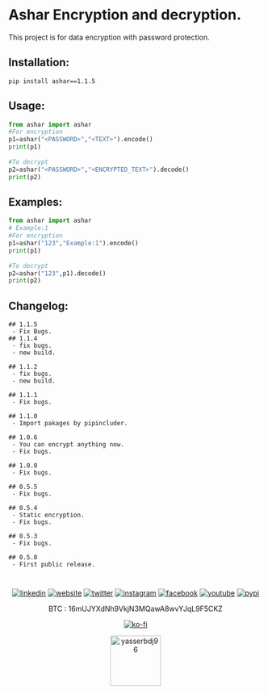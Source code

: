 
<h1>Ashar Encryption and decryption.</h1>

<p>This project is for data encryption with password protection.</p>

<h2>Installation:</h2>

```
pip install ashar==1.1.5
```

<h2>Usage:</h2>

```python
from ashar import ashar
#For encryption
p1=ashar("<PASSWORD>","<TEXT>").encode()
print(p1)
    
#To decrypt
p2=ashar("<PASSWORD>","<ENCRYPTED_TEXT>").decode()
print(p2)

```

<h2>Examples:</h2>

```python
from ashar import ashar
# Example:1
#For encryption
p1=ashar("123","Example:1").encode()
print(p1)
    
#To decrypt
p2=ashar("123",p1).decode()
print(p2)

```

<h2>Changelog:</h2>

```
## 1.1.5
 - Fix Bugs.
## 1.1.4
 - fix bugs.
 - new build.
 
## 1.1.2
 - fix bugs.
 - new build.
 
## 1.1.1
 - Fix bugs.
 
## 1.1.0
 - Import pakages by pipincluder.
 
## 1.0.6
 - You can encrypt anything now.
 - Fix bugs.
 
## 1.0.0
 - Fix bugs.
 
## 0.5.5
 - Fix bugs.
 
## 0.5.4
 - Static encryption.
 - Fix bugs.
 
## 0.5.3
 - Fix bugs.
 
## 0.5.0
 - First public release.

```

<h1></h1> 
   
<p align="center">
   <a href="https://www.linkedin.com/in/yasserbdj96" align="center"><img align="center" alt="linkedin" src="https://img.shields.io/badge/-LinkedIn-0e76a8?style=flat-square&logo=Linkedin&logoColor=white"></a>
   <a href="https://yasserbdj96.github.io" align="center"><img align="center" alt="website" src="https://img.shields.io/badge/Website-3b5998?style=flat-square&logo=google-chrome&logoColor=white"></a>
   <a href="https://twitter.com/yasserbdj96" align="center"><img align="center" alt="twitter" src="https://img.shields.io/badge/-Twitter-00acee?style=flat-square&logo=Twitter&logoColor=white"></a>
   <a href="https://www.instagram.com/yasserbdj96" align="center"><img align="center" alt="instagram" src="https://img.shields.io/badge/-Instagram-e4405f?style=flat-square&logo=Instagram&logoColor=white"></a>
   <a href="https://www.facebook.com/yasserbdj96" align="center"><img align="center" alt="facebook" src="https://img.shields.io/badge/-facebook-0088cc?style=flat-square&logo=facebook&logoColor=white"></a>
   <a href="https://www.youtube.com/channel/UC53dtKxc84BNPyDb51rtRPg" align="center"><img align="center" alt="youtube" src="https://img.shields.io/badge/-youtube-ea4335?style=flat-square&logo=youtube&logoColor=white"></a>
   <a href="https://pypi.org/user/yasserbdj96" align="center"><img align="center" alt="pypi" src="https://img.shields.io/badge/-pypi-efeeea?style=flat-square&logo=pypi"></a>
</p>

<p align="center">
    BTC : 16mUJYXdNh9VkjN3MQawA8wvYJqL9F5CKZ

</p>

<p align="center">
    <a align="center" href="https://ko-fi.com/L3L34CEPV">
        <img alt="ko-fi" align="center" src="https://ko-fi.com/img/githubbutton_sm.svg">
    </a>
</p>

<div align="center">
    <a href="https://yasserbdj96.github.io"><img alt="yasserbdj96" height="100" src="https://raw.githubusercontent.com/yasserbdj96/yasserbdj96/main/images/yasserbdj96.png"></a>
   <br>
    <a href="https://github.com/yasserbdj96/" align="center"><img align="center" alt="" src="https://visitor-badge.laobi.icu/badge?page_id=yasserbdj96.ashar"></a>
</div>
